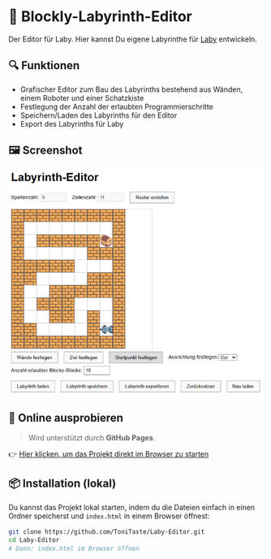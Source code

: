 # 🧱 Blockly-Labyrinth-Editor

Der Editor für Laby. Hier kannst Du eigene Labyrinthe für [Laby](https://github.com/ToniTaste/Laby) entwickeln. 

## 🔍 Funktionen

- Grafischer Editor zum Bau des Labyrinths bestehend aus Wänden, einem Roboter und einer Schatzkiste
- Festlegung der Anzahl der erlaubten Programmierschritte
- Speichern/Laden des Labyrinths für den Editor
- Export des Labyrinths für Laby 

## 🖼️ Screenshot

![Screenshot der Benutzeroberfläche](img/Laby-Ed.png)

## 🚀 Online ausprobieren

> Wird unterstützt durch **GitHub Pages**.

👉 [Hier klicken, um das Projekt direkt im Browser zu starten](https://tonitaste.github.io/Laby-Editor/)

## 📦 Installation (lokal)

Du kannst das Projekt lokal starten, indem du die Dateien einfach in einen Ordner speicherst und `index.html` in einem Browser öffnest:

```bash
git clone https://github.com/ToniTaste/Laby-Editor.git
cd Laby-Editor
# Dann: index.html im Browser öffnen
